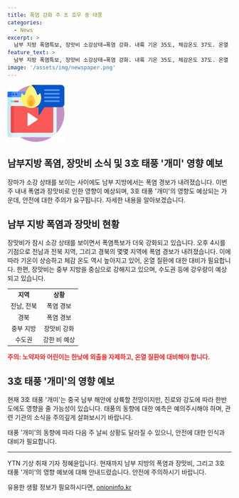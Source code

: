 ```yaml
---
title: 폭염 강화 주 초 호우 중 태풍
categories:
  - News
excerpt: >
  남부 지방 폭염특보, 장맛비 소강상태→폭염 강화. 내륙 기온 35도, 체감온도 37도. 온열 질환 주의. 정체전선 발달, 중부 강한 장맛비. 3호 태풍 개미 북상 중. 북상하면 강풍 발달 예상. 예상 진로 유동적, 한반도 영향 진행중.
feature_text: >
  남부 지방 폭염특보, 장맛비 소강상태→폭염 강화. 내륙 기온 35도, 체감온도 37도. 온열 질환 주의. 정체전선 발달, 중부 강한 장맛비. 3호 태풍 개미 북상 중. 북상하면 강풍 발달 예상. 예상 진로 유동적, 한반도 영향 진행중.
image: '/assets/img/newspaper.png'
---
```


<p><img src="/assets/img/news.png" alt="rentncar 속보" /></p>

<h2>남부지방 폭염, 장맛비 소식 및 3호 태풍 '개미' 영향 예보</h2>

<p data-ke-size="size16">장마가 소강 상태를 보이는 사이에도 남부 지방에서는 폭염 경보가 내려졌습니다. 이번 주 내내 폭염과 장맛비로 인한 영향이 예상되며, 3호 태풍 '개미'의 영향도 예상되는 가운데, 안전에 대한 주의가 요구됩니다. 자세한 내용을 알아보겠습니다.</p>

<h2 data-ke-size="size26">남부 지방 폭염과 장맛비 현황</h2>

<p data-ke-size="size16">장맛비가 잠시 소강 상태를 보이면서 폭염특보가 더욱 강화되고 있습니다. 오후 4시를 기점으로 전남과 전북 지역, 그리고 경북의 몇몇 지역에 폭염 경보가 내려졌습니다. 이에 따라 기온이 상승하고 체감 온도 역시 높아지고 있어, 온열 질환에 대한 대비가 필요합니다. 한편, 장맛비는 중부 지방을 중심으로 강해지고 있으며, 수도권 등에 강우량이 예상되고 있습니다.</p>

<table>
  <tr>
    <td style="text-align: center; height: 17px;"><b>지역</b></td>
    <td style="text-align: center; height: 17px;"><b>상황</b></td>
  </tr>
  <tr>
    <td style="text-align: center; height: 17px;">전남, 전북</td>
    <td style="text-align: center; height: 17px;">폭염 경보</td>
  </tr> 
  <tr>
    <td style="text-align: center; height: 17px;">경북</td>
    <td style="text-align: center; height: 17px;">폭염 경보</td>
  </tr>
  <tr>
    <td style="text-align: center; height: 17px;">중부 지방</td>
    <td style="text-align: center; height: 17px;">장맛비 강화</td>
  </tr>
  <tr>
    <td style="text-align: center; height: 17px;">수도권</td>
    <td style="text-align: center; height: 17px;">강한 비 예상</td>
  </tr>
</table>

<p><b><span style="color: #ee2323;">주의: 노약자와 어린이는 한낮에 외출을 자제하고, 온열 질환에 대비해야 합니다.</span></b></p>

<h2 data-ke-size="size26">3호 태풍 '개미'의 영향 예보</h2>

<p data-ke-size="size16">현재 3호 태풍 '개미'는 중국 남부 해안에 상륙할 전망이지만, 진로와 강도에 따라 한반도에도 영향을 줄 가능성이 있습니다. 태풍의 동향에 대한 예측은 예의주시해야 하며, 관련 기관의 소식을 주의깊게 살펴보시기 바랍니다.</p>

<p data-ke-size="size16">태풍 '개미'의 동향에 따라 다음 주 날씨 상황도 달라질 수 있으니, 안전에 대한 인식과 대비가 필요합니다.</p>

<hr>

<p data-ke-size="size16">YTN 기상 취재 기자 정혜윤입니다. 현재까지 남부 지방의 폭염과 장맛비, 그리고 3호 태풍 '개미'의 영향 예보에 대해 안내드렸습니다. 안전에 주의하시기 바랍니다.</p>
유용한 생활 정보가 필요하시다면, <a href="https://onioninfo.kr" rel="dofollow">onioninfo.kr</a>


